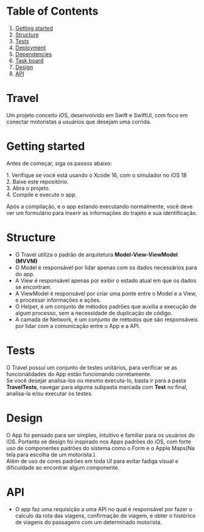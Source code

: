 # Table of Contents
1. [Getting started](#getting-started)
2. [Structure](#structure)
6. [Tests](#running-the-tests)
7. [Deployment](#deployment)
8. [Dependencies](#dependencies)
9. [Task board](#task-board)
10. [Design](#design)
11. [API](#api)

# Travel
Um projeto conceito iOS, desenvolvido em Swift e SwiftUI, com foco em conectar motoristas a usuários que desejam uma corrida. 

# Getting started
Antes de começar, siga os passos abaixo:
<p>
1. Verifique se você está usando o Xcode 16, com o simulador no iOS 18<br>
2. Baixe este repositório.<br>
3. Abra o projeto.<br>
4. Compile e execute o app.<br>

Após a compilação, e o app estando executando normalmente, você deve ver um formulário para inserir as informações do trajeto e sua identificação.<br>

# Structure
* O Travel utiliza o padrão de arquitetura <strong>Model-View-ViewModel (MVVM)</strong><br>
* O Model é responsável por lidar apenas com os dados necessários para do app.<br>
* A View é responsável apenas por exibir o estado atual em que os dados se encontram.<br>
* A ViewModel é responsável por criar uma ponte entre o Model e a View, e processar informações e ações.<br>
* O Helper, é um conjunto de métodos padrões que auxilia a execução de algum processo, sem a necessidade de duplicação de código.<br>
* A camada de Network, é um conjunto de métodos que são responsáveis por lidar com a comunicação entre o App e a API.<br>

# Tests
O Travel possuí um conjunto de testes unitários, para verificar se as funcionálidades do App estão funcionando corretamente.<br>
Se você desejar analisa-los ou mesmo executa-lo, basta ir para a pasta <strong>TravelTests</strong>, navegar para alguma subpasta marcada com <strong>Test</strong> no final, analisa-la e/ou executar os testes.

# Design 
O App foi pensado para ser simples, intuitivo e familiar para os usuários do iOS. Portanto se design foi inspirado nos Apps padrões do iOS, com forte uso de componentes padrões do sistema como o Form e o Apple Maps(Na tela para escolha de um motorista.).<br>
Além de uso de cores padrões em toda UI para evitar fadiga visual e dificuldade ao encontrar algum componente.

# API 
* O app faz uma requisição a uma API no qual é responsável por fazer o calculo da rota das viagens, confirmação de viagem, e obter o histórico de viagens do passageiro com um determinado motorista.
